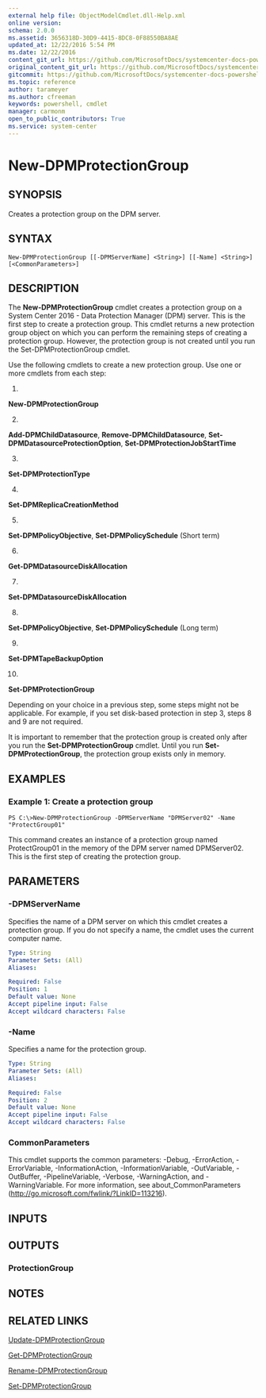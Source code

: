 ```yaml
---
external help file: ObjectModelCmdlet.dll-Help.xml
online version: 
schema: 2.0.0
ms.assetid: 3656318D-30D9-4415-8DC8-0F88550BA8AE
updated_at: 12/22/2016 5:54 PM
ms.date: 12/22/2016
content_git_url: https://github.com/MicrosoftDocs/systemcenter-docs-powershell/blob/master/systemcenter-cmdlets/SystemCenter2016/DataProtectionManager/vlatest/New-DPMProtectionGroup.md
original_content_git_url: https://github.com/MicrosoftDocs/systemcenter-docs-powershell/blob/master/systemcenter-cmdlets/SystemCenter2016/DataProtectionManager/vlatest/New-DPMProtectionGroup.md
gitcommit: https://github.com/MicrosoftDocs/systemcenter-docs-powershell/blob/17c3a51bd892aad46c731d9f381f0704b4815004/systemcenter-cmdlets/SystemCenter2016/DataProtectionManager/vlatest/New-DPMProtectionGroup.md
ms.topic: reference
author: tarameyer
ms.author: cfreeman
keywords: powershell, cmdlet
manager: carmonm
open_to_public_contributors: True
ms.service: system-center
---
```


# New-DPMProtectionGroup

## SYNOPSIS
Creates a protection group on the DPM server.

## SYNTAX

```
New-DPMProtectionGroup [[-DPMServerName] <String>] [[-Name] <String>] [<CommonParameters>]
```

## DESCRIPTION
The **New-DPMProtectionGroup** cmdlet creates a protection group on a System Center 2016 - Data Protection Manager (DPM) server.
This is the first step to create a protection group.
This cmdlet returns a new protection group object on which you can perform the remaining steps of creating a protection group.
However, the protection group is not created until you run the Set-DPMProtectionGroup cmdlet.

Use the following cmdlets to create a new protection group.
Use one or more cmdlets from each step:

1.
**New-DPMProtectionGroup**

2.
**Add-DPMChildDatasource**, **Remove-DPMChildDatasource**, **Set-DPMDatasourceProtectionOption**, **Set-DPMProtectionJobStartTime**

3.
**Set-DPMProtectionType**

4.
**Set-DPMReplicaCreationMethod**

5.
**Set-DPMPolicyObjective**, **Set-DPMPolicySchedule** (Short term)

6.
**Get-DPMDatasourceDiskAllocation**

7.
**Set-DPMDatasourceDiskAllocation**

8.
**Set-DPMPolicyObjective**, **Set-DPMPolicySchedule** (Long term)

9.
**Set-DPMTapeBackupOption**

10.
**Set-DPMProtectionGroup**

Depending on your choice in a previous step, some steps might not be applicable.
For example, if you set disk-based protection in step 3, steps 8 and 9 are not required.

It is important to remember that the protection group is created only after you run the **Set-DPMProtectionGroup** cmdlet.
Until you run **Set-DPMProtectionGroup**, the protection group exists only in memory.

## EXAMPLES

### Example 1: Create a protection group
```
PS C:\>New-DPMProtectionGroup -DPMServerName "DPMServer02" -Name "ProtectGroup01"
```

This command creates an instance of a protection group named ProtectGroup01 in the memory of the DPM server named DPMServer02.
This is the first step of creating the protection group.

## PARAMETERS

### -DPMServerName
Specifies the name of a DPM server on which this cmdlet creates a protection group.
If you do not specify a name, the cmdlet uses the current computer name.

```yaml
Type: String
Parameter Sets: (All)
Aliases: 

Required: False
Position: 1
Default value: None
Accept pipeline input: False
Accept wildcard characters: False
```

### -Name
Specifies a name for the protection group.

```yaml
Type: String
Parameter Sets: (All)
Aliases: 

Required: False
Position: 2
Default value: None
Accept pipeline input: False
Accept wildcard characters: False
```

### CommonParameters
This cmdlet supports the common parameters: -Debug, -ErrorAction, -ErrorVariable, -InformationAction, -InformationVariable, -OutVariable, -OutBuffer, -PipelineVariable, -Verbose, -WarningAction, and -WarningVariable. For more information, see about_CommonParameters (http://go.microsoft.com/fwlink/?LinkID=113216).

## INPUTS

## OUTPUTS

### ProtectionGroup

## NOTES

## RELATED LINKS

[Update-DPMProtectionGroup](xref:SystemCenter2016/DataProtectionManager/vlatest/Update-DPMProtectionGroup.md)

[Get-DPMProtectionGroup](xref:SystemCenter2016/DataProtectionManager/vlatest/Get-DPMProtectionGroup.md)

[Rename-DPMProtectionGroup](xref:SystemCenter2016/DataProtectionManager/vlatest/Rename-DPMProtectionGroup.md)

[Set-DPMProtectionGroup](xref:SystemCenter2016/DataProtectionManager/vlatest/Set-DPMProtectionGroup.md)

